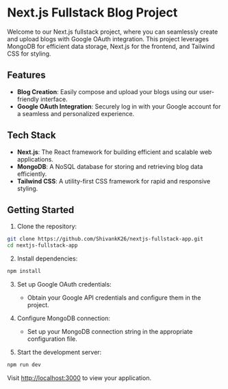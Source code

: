 # Next.js Fullstack Blog Project

Welcome to our Next.js fullstack project, where you can seamlessly create and upload blogs with Google OAuth integration. This project leverages MongoDB for efficient data storage, Next.js for the frontend, and Tailwind CSS for styling.

## Features

- **Blog Creation**: Easily compose and upload your blogs using our user-friendly interface.
- **Google OAuth Integration**: Securely log in with your Google account for a seamless and personalized experience.

## Tech Stack

- **Next.js**: The React framework for building efficient and scalable web applications.
- **MongoDB**: A NoSQL database for storing and retrieving blog data efficiently.
- **Tailwind CSS**: A utility-first CSS framework for rapid and responsive styling.

## Getting Started

1. Clone the repository:

```bash
git clone https://github.com/ShivankK26/nextjs-fullstack-app.git
cd nextjs-fullstack-app
```

2. Install dependencies:

```bash
npm install
```

3. Set up Google OAuth credentials:
   - Obtain your Google API credentials and configure them in the project.

4. Configure MongoDB connection:
   - Set up your MongoDB connection string in the appropriate configuration file.

5. Start the development server:

```bash
npm run dev
```

Visit [http://localhost:3000](http://localhost:3000) to view your application.



